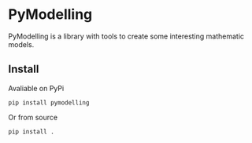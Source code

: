 # PyModelling

PyModelling is a library with tools to create some interesting mathematic models.

## Install
Avaliable on PyPi
```
pip install pymodelling
```

Or from source
```
pip install .
```